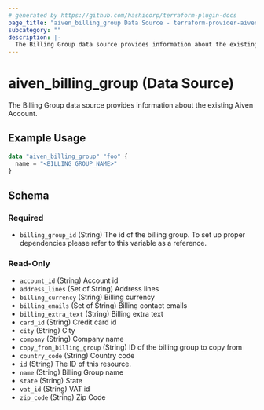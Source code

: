 ```yaml
---
# generated by https://github.com/hashicorp/terraform-plugin-docs
page_title: "aiven_billing_group Data Source - terraform-provider-aiven"
subcategory: ""
description: |-
  The Billing Group data source provides information about the existing Aiven Account.
---
```


# aiven_billing_group (Data Source)

The Billing Group data source provides information about the existing Aiven Account.

## Example Usage

```terraform
data "aiven_billing_group" "foo" {
  name = "<BILLING_GROUP_NAME>"
}
```

<!-- schema generated by tfplugindocs -->
## Schema

### Required

- `billing_group_id` (String) The id of the billing group. To set up proper dependencies please refer to this variable as a reference.

### Read-Only

- `account_id` (String) Account id
- `address_lines` (Set of String) Address lines
- `billing_currency` (String) Billing currency
- `billing_emails` (Set of String) Billing contact emails
- `billing_extra_text` (String) Billing extra text
- `card_id` (String) Credit card id
- `city` (String) City
- `company` (String) Company name
- `copy_from_billing_group` (String) ID of the billing group to copy from
- `country_code` (String) Country code
- `id` (String) The ID of this resource.
- `name` (String) Billing Group name
- `state` (String) State
- `vat_id` (String) VAT id
- `zip_code` (String) Zip Code
